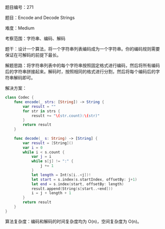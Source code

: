 题目编号：271

题目：Encode and Decode Strings

难度：Medium

考察范围：字符串、编码、解码

题干：设计一个算法，将一个字符串列表编码成为一个字符串。你的编码规则需要保证在可解码的前提下最长。

解题思路：将字符串列表中的每个字符串按照固定格式进行编码，然后将所有编码后的字符串拼接起来。解码时，按照相同的格式进行分割，然后将每个编码后的字符串解码即可。

解决方案：

```swift
class Codec {
    func encode(_ strs: [String]) -> String {
        var result = ""
        for str in strs {
            result += "\(str.count):\(str)"
        }
        return result
    }
    
    func decode(_ s: String) -> [String] {
        var result = [String]()
        var i = 0
        while i < s.count {
            var j = i
            while s[j] != ":" {
                j += 1
            }
            let length = Int(s[i..<j])!
            let start = s.index(s.startIndex, offsetBy: j+1)
            let end = s.index(start, offsetBy: length)
            result.append(String(s[start..<end]))
            i = j + length + 1
        }
        return result
    }
}
```

算法复杂度：编码和解码的时间复杂度均为 O(n)，空间复杂度为 O(n)。